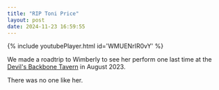 ```yaml
---
title: "RIP Toni Price"
layout: post
date: 2024-11-23 16:59:55
---
```

{% include youtubePlayer.html id='WMUENrIR0vY' %}

We made a roadtrip to Wimberly to see her perform one last time at the [Devil's Backbone Tavern](https://www.devilsbackbonetavern.com/) in August 2023.

There was no one like her.
